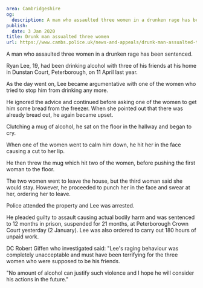 ```yaml
area: Cambridgeshire
og:
  description: A man who assaulted three women in a drunken rage has been sentenced.
publish:
  date: 3 Jan 2020
title: Drunk man assualted three women
url: https://www.cambs.police.uk/news-and-appeals/drunk-man-assualted-three-women
```

A man who assaulted three women in a drunken rage has been sentenced.

Ryan Lee, 19, had been drinking alcohol with three of his friends at his home in Dunstan Court, Peterborough, on 11 April last year.

As the day went on, Lee became argumentative with one of the women who tried to stop him from drinking any more.

He ignored the advice and continued before asking one of the women to get him some bread from the freezer. When she pointed out that there was already bread out, he again became upset.

Clutching a mug of alcohol, he sat on the floor in the hallway and began to cry.

When one of the women went to calm him down, he hit her in the face causing a cut to her lip.

He then threw the mug which hit two of the women, before pushing the first woman to the floor.

The two women went to leave the house, but the third woman said she would stay. However, he proceeded to punch her in the face and swear at her, ordering her to leave.

Police attended the property and Lee was arrested.

He pleaded guilty to assault causing actual bodily harm and was sentenced to 12 months in prison, suspended for 21 months, at Peterborough Crown Court yesterday (2 January). Lee was also ordered to carry out 180 hours of unpaid work.

DC Robert Giffen who investigated said: "Lee's raging behaviour was completely unacceptable and must have been terrifying for the three women who were supposed to be his friends.

"No amount of alcohol can justify such violence and I hope he will consider his actions in the future."
